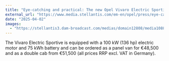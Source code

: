 ```yaml
---
title: "Eye-catching and practical: The new Opel Vivaro Electric Sportive"
external_url: "https://www.media.stellantis.com/em-en/opel/press/eye-catching-and-practical-the-new-opel-vivaro-electric-sportive"
date: "2025-04-02"
images:
  - "https://stellantis3.dam-broadcast.com/medias/domain12808/media108803/2640961-lexwefs7v0-xlarge.jpg"
---
```


The Vivaro Electric Sportive is equipped with a 100 kW (136 hp) electric motor and 75 kWh battery and can be ordered as a panel van for €48,500 and as a double cab from €51,500 (all prices RRP excl. VAT in Germany).